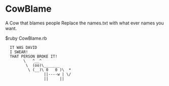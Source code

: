 # CowBlame
A Cow that blames people
Replace the names.txt with what ever names you want. 

$ruby CowBlame.rb

```
  IT WAS DAVID
  I SWEAR!
  THAT PERSON BROKE IT!
        \   ^__^
         \  (oo)\_______
          \ (__)\ 0   0 )\  *
                 ||----w | \/
                 ||     ||
```

